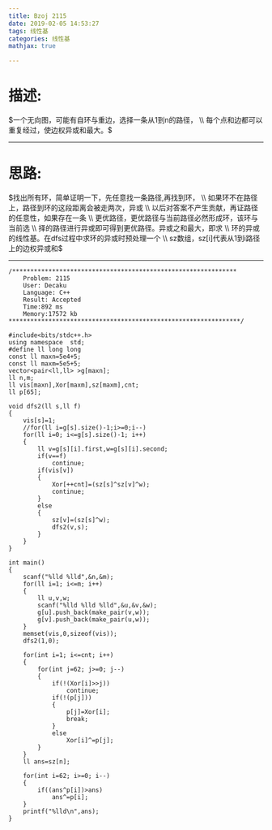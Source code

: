 ```yaml
---
title: Bzoj 2115
date: 2019-02-05 14:53:27
tags: 线性基
categories: 线性基
mathjax: true

---
```


# 描述:

$一个无向图，可能有自环与重边，选择一条从1到n的路径， \\
每个点和边都可以重复经过，使边权异或和最大。$

---
<!-- more -->
# 思路:

$找出所有环，简单证明一下，先任意找一条路径,再找到环， \\
如果环不在路径上，路径到环的这段距离会被走两次，异或 \\
以后对答案不产生贡献，再证路径的任意性，如果存在一条 \\
更优路径，更优路径与当前路径必然形成环，该环与当前选 \\
择的路径进行异或即可得到更优路径。异或之和最大，即求 \\
环的异或的线性基。在dfs过程中求环的异或时预处理一个 \\
sz数组，sz[i]代表从1到i路径上的边权异或和$

---
```
/**************************************************************
    Problem: 2115
    User: Decaku
    Language: C++
    Result: Accepted
    Time:892 ms
    Memory:17572 kb
****************************************************************/
 
#include<bits/stdc++.h>
using namespace  std;
#define ll long long
const ll maxn=5e4+5;
const ll maxm=5e5+5;
vector<pair<ll,ll> >g[maxn];
ll n,m;
ll vis[maxn],Xor[maxm],sz[maxm],cnt;
ll p[65];
 
void dfs2(ll s,ll f)
{
    vis[s]=1;
    //for(ll i=g[s].size()-1;i>=0;i--)
    for(ll i=0; i<=g[s].size()-1; i++)
    {
        ll v=g[s][i].first,w=g[s][i].second;
        if(v==f)
            continue;
        if(vis[v])
        {
            Xor[++cnt]=(sz[s]^sz[v]^w);
            continue;
        }
        else
        {
            sz[v]=(sz[s]^w);
            dfs2(v,s);
        }
    }
}
 
int main()
{
    scanf("%lld %lld",&n,&m);
    for(ll i=1; i<=m; i++)
    {
        ll u,v,w;
        scanf("%lld %lld %lld",&u,&v,&w);
        g[u].push_back(make_pair(v,w));
        g[v].push_back(make_pair(u,w));
    }
    memset(vis,0,sizeof(vis));
    dfs2(1,0);
 
    for(int i=1; i<=cnt; i++)
    {
        for(int j=62; j>=0; j--)
        {
            if(!(Xor[i]>>j))
                continue;
            if(!(p[j]))
            {
                p[j]=Xor[i];
                break;
            }
            else
                Xor[i]^=p[j];
        }
    }
    ll ans=sz[n];
 
    for(int i=62; i>=0; i--)
    {
        if((ans^p[i])>ans)
            ans^=p[i];
    }
    printf("%lld\n",ans);
}
```